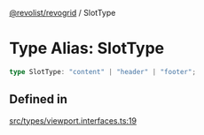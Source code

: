 [@revolist/revogrid](README.md) / SlotType

# Type Alias: SlotType

```ts
type SlotType: "content" | "header" | "footer";
```

## Defined in

[src/types/viewport.interfaces.ts:19](https://github.com/revolist/revogrid/blob/04dd894203fb683ca28026a56e8b7c79feca958d/src/types/viewport.interfaces.ts#L19)
